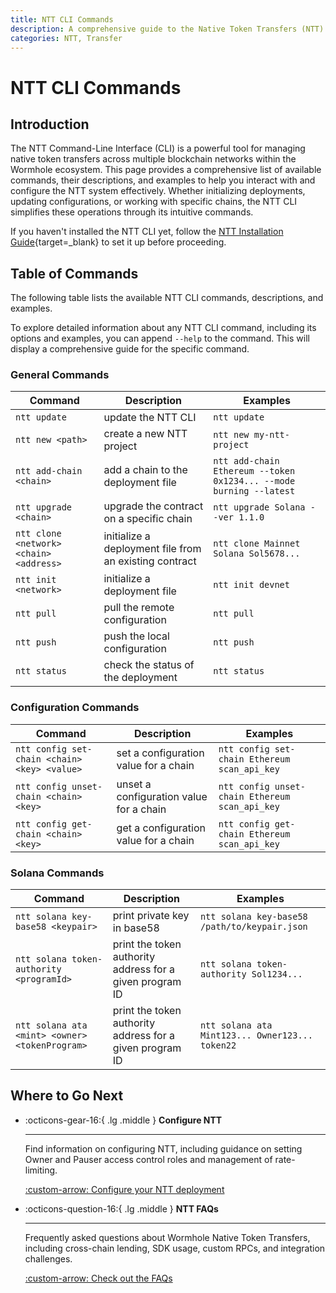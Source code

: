 ```yaml
---
title: NTT CLI Commands
description: A comprehensive guide to the Native Token Transfers (NTT) CLI, detailing commands for managing token transfers across chains within the Wormhole ecosystem.
categories: NTT, Transfer
---
```


# NTT CLI Commands

## Introduction

The NTT Command-Line Interface (CLI) is a powerful tool for managing native token transfers across multiple blockchain networks within the Wormhole ecosystem. This page provides a comprehensive list of available commands, their descriptions, and examples to help you interact with and configure the NTT system effectively. Whether initializing deployments, updating configurations, or working with specific chains, the NTT CLI simplifies these operations through its intuitive commands.

If you haven't installed the NTT CLI yet, follow the [NTT Installation Guide](TODO){target=\_blank} to set it up before proceeding.

## Table of Commands

The following table lists the available NTT CLI commands, descriptions, and examples.

To explore detailed information about any NTT CLI command, including its options and examples, you can append `--help` to the command. This will display a comprehensive guide for the specific command.

### General Commands

| Command                                 | Description                                           | Examples                 |
|-----------------------------------------|-------------------------------------------------------|--------------------------|
| `ntt update`                            | update the NTT CLI                                    | `ntt update`             |
| `ntt new <path>`                        | create a new NTT project                              | `ntt new my-ntt-project` |
| `ntt add-chain <chain>`                 | add a chain to the deployment file                    | `ntt add-chain Ethereum --token 0x1234... --mode burning --latest`|
| `ntt upgrade <chain>`                   | upgrade the contract on a specific chain              | `ntt upgrade Solana --ver 1.1.0`|
| `ntt clone <network> <chain> <address>` | initialize a deployment file from an existing contract| `ntt clone Mainnet Solana Sol5678...`|
| `ntt init <network>`                    | initialize a deployment file                          | `ntt init devnet`        |
| `ntt pull`                              | pull the remote configuration                         | `ntt pull`               |
| `ntt push`                              | push the local configuration                          | `ntt push`               |
| `ntt status`                            | check the status of the deployment                    | `ntt status`             |

### Configuration Commands

| Command                                     | Description                            | Examples                            |
|---------------------------------------------|----------------------------------------|-------------------------------------|
| `ntt config set-chain <chain> <key> <value>`| set a configuration value for a chain  | `ntt config set-chain Ethereum scan_api_key`|
| `ntt config unset-chain <chain> <key>`      | unset a configuration value for a chain| `ntt config unset-chain Ethereum scan_api_key`|
| `ntt config get-chain <chain> <key>`        | get a configuration value for a chain  | `ntt config get-chain Ethereum scan_api_key`|

### Solana Commands

| Command                                       | Description                                             | Examples         |
|-----------------------------------------------|---------------------------------------------------------|------------------|
| `ntt solana key-base58 <keypair>`             | print private key in base58                             | `ntt solana key-base58 /path/to/keypair.json`|
| `ntt solana token-authority <programId>`      | print the token authority address for a given program ID| `ntt solana token-authority Sol1234...`|
| `ntt solana ata <mint> <owner> <tokenProgram>`| print the token authority address for a given program ID| `ntt solana ata Mint123... Owner123... token22`|

## Where to Go Next

<div class="grid cards" markdown>


-   :octicons-gear-16:{ .lg .middle } **Configure NTT**

    ---

    Find information on configuring NTT, including guidance on setting Owner and Pauser access control roles and management of rate-limiting.

    [:custom-arrow: Configure your NTT deployment](/docs/products/native-token-transfers/configuration/access-control/)

-   :octicons-question-16:{ .lg .middle } **NTT FAQs**

    ---

    Frequently asked questions about Wormhole Native Token Transfers, including cross-chain lending, SDK usage, custom RPCs, and integration challenges.

    [:custom-arrow: Check out the FAQs](/docs/products/native-token-transfers/faqs/)

</div>
